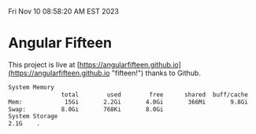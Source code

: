 Fri Nov 10 08:58:20 AM EST 2023

# Angular Fifteen


This project is live at [https://angularfifteen.github.io](https://angularfifteen.github.io "fifteen!") thanks to Github.

```bash
System Memory
               total        used        free      shared  buff/cache   available
Mem:            15Gi       2.2Gi       4.0Gi       366Mi       9.8Gi        13Gi
Swap:          8.0Gi       768Ki       8.0Gi
System Storage
2.1G	.
